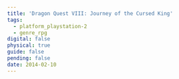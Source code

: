 ```yaml
---
title: 'Dragon Quest VIII: Journey of the Cursed King'
tags:
  - platform_playstation-2
  - genre_rpg
digital: false
physical: true
guide: false
pending: false
date: 2014-02-10
---
```

